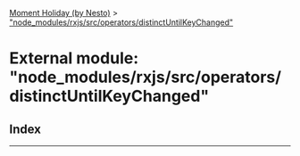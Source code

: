 [Moment Holiday (by Nesto)](../README.md) > ["node_modules/rxjs/src/operators/distinctUntilKeyChanged"](../modules/_node_modules_rxjs_src_operators_distinctuntilkeychanged_.md)

# External module: "node_modules/rxjs/src/operators/distinctUntilKeyChanged"

## Index

---

